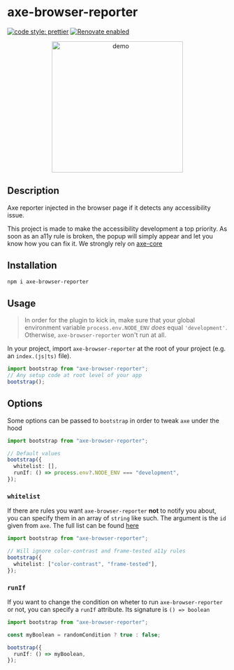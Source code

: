 # axe-browser-reporter

[![code style: prettier](https://img.shields.io/badge/code_style-prettier-ff69b4.svg?style=flat-square)](https://github.com/prettier/prettier)
[![Renovate enabled](https://img.shields.io/badge/renovate-enabled-brightgreen.svg)](https://renovatebot.com/)

<p align="center">
    <img src="docs/demo.gif" alt="demo" height="300" margin="auto" />
</p>

## Description

Axe reporter injected in the browser page if it detects any accessibility issue.

This project is made to make the accessibility development a top priority. As soon as an a11y rule is broken, the popup will simply appear and let you know how you can fix it. We strongly rely on [axe-core](https://github.com/dequelabs/axe-core)

## Installation

```bash
npm i axe-browser-reporter
```

## Usage

> In order for the plugin to kick in, make sure that your global environment variable `process.env.NODE_ENV` _does_ equal `'development'`. Otherwise, `axe-browser-reporter` won't run at all.

In your project, import `axe-browser-reporter` at the root of your project (e.g. an `index.(js|ts)` file).

```ts
import bootstrap from "axe-browser-reporter";
// Any setup code at root level of your app
bootstrap();
```

## Options

Some options can be passed to `bootstrap` in order to tweak `axe` under the hood

```ts
import bootstrap from "axe-browser-reporter";

// Default values
bootstrap({
  whitelist: [],
  runIf: () => process.env?.NODE_ENV === "development",
});
```

### `whitelist`

If there are rules you want `axe-browser-reporter` **not** to notify you about, you can specify them in an array of `string` like such. The argument is the `id` given from `axe`. The full list can be found [here](https://github.com/dequelabs/axe-core/blob/f318a2c958aa771493d7690b051f37b22ac1bcaf/doc/rule-descriptions.md)

```ts
import bootstrap from "axe-browser-reporter";

// Will ignore color-contrast and frame-tested a11y rules
bootstrap({
  whitelist: ["color-contrast", "frame-tested"],
});
```

### `runIf`

If you want to change the condition on wheter to run `axe-browser-reporter` or not, you can specify a `runIf` attribute. Its signature is `() => boolean`

```ts
import bootstrap from "axe-browser-reporter";

const myBoolean = randomCondition ? true : false;

bootstrap({
  runIf: () => myBoolean,
});
```
